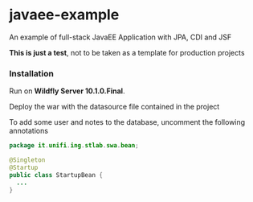 # javaee-example
An example of full-stack JavaEE Application with JPA, CDI and JSF

**This is just a test**, not to be taken as a template for production projects

### Installation

Run on **Wildfly Server 10.1.0.Final**.

Deploy the war with the datasource file contained in the project

To add some user and notes to the database, uncomment the following annotations
```Java
package it.unifi.ing.stlab.swa.bean;

@Singleton
@Startup
public class StartupBean {
  ...
}
```
